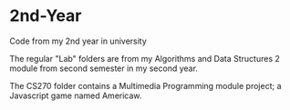 # 2nd-Year
Code from my 2nd year in university

The regular "Lab" folders are from my Algorithms and Data Structures 2 module from second semester in my second year.

The CS270 folder contains a Multimedia Programming module project; a Javascript game named Americaw.
